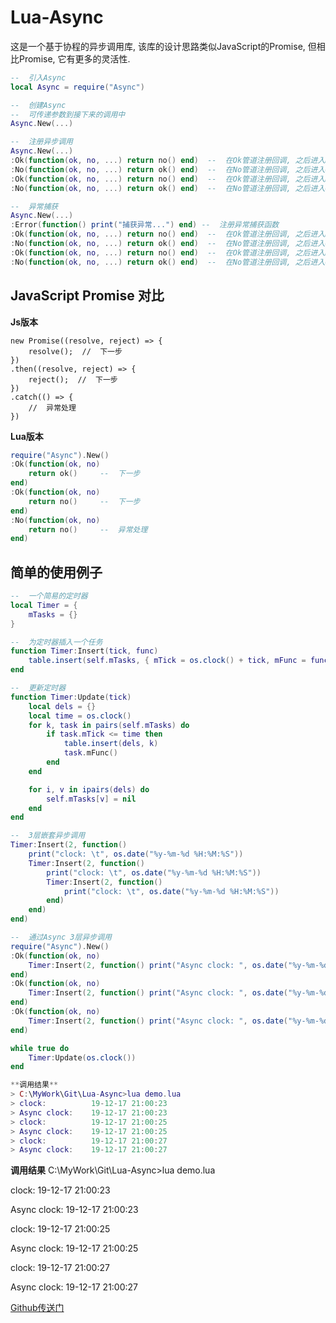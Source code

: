 # Lua-Async

这是一个基于协程的异步调用库, 该库的设计思路类似JavaScript的Promise, 但相比Promise, 它有更多的灵活性.

```Lua
--  引入Async
local Async = require("Async")

--  创建Async
--  可传递参数到接下来的调用中
Async.New(...)

--  注册异步调用
Async.New(...)
:Ok(function(ok, no, ...) return no() end)  --  在Ok管道注册回调, 之后进入No管道
:No(function(ok, no, ...) return ok() end)  --  在No管道注册回调, 之后进入Ok管道
:Ok(function(ok, no, ...) return no() end)  --  在Ok管道注册回调, 之后进入No管道
:No(function(ok, no, ...) return ok() end)  --  在No管道注册回调, 之后进入Ok管道

--  异常捕获
Async.New(...)
:Error(function() print("捕获异常...") end) --  注册异常捕获函数
:Ok(function(ok, no, ...) return no() end)  --  在Ok管道注册回调, 之后进入No管道
:No(function(ok, no, ...) return ok() end)  --  在No管道注册回调, 之后进入Ok管道
:Ok(function(ok, no, ...) return no() end)  --  在Ok管道注册回调, 之后进入No管道
:No(function(ok, no, ...) return ok() end)  --  在No管道注册回调, 之后进入Ok管道
```
## JavaScript Promise 对比
**Js版本**
```Js
new Promise((resolve, reject) => {
    resolve();  //  下一步
})
.then((resolve, reject) => {
    reject();  //  下一步
})
.catch(() => { 
    //  异常处理
})
```

**Lua版本**
```Lua
require("Async").New()
:Ok(function(ok, no)
    return ok()     --  下一步
end)
:Ok(function(ok, no)
    return no()     --  下一步
end)
:No(function(ok, no)
    return no()     --  异常处理
end)
```

## 简单的使用例子

```Lua
--  一个简易的定时器
local Timer = {
    mTasks = {}
}

--  为定时器插入一个任务
function Timer:Insert(tick, func)
    table.insert(self.mTasks, { mTick = os.clock() + tick, mFunc = func })
end

--  更新定时器
function Timer:Update(tick)
    local dels = {}
    local time = os.clock()
    for k, task in pairs(self.mTasks) do
        if task.mTick <= time then
            table.insert(dels, k)
            task.mFunc()
        end
    end

    for i, v in ipairs(dels) do
        self.mTasks[v] = nil
    end
end

--  3层嵌套异步调用
Timer:Insert(2, function() 
    print("clock: \t", os.date("%y-%m-%d %H:%M:%S"))
    Timer:Insert(2, function()
        print("clock: \t", os.date("%y-%m-%d %H:%M:%S"))
        Timer:Insert(2, function()
            print("clock: \t", os.date("%y-%m-%d %H:%M:%S"))
        end)
    end)
end)

--  通过Async 3层异步调用
require("Async").New()
:Ok(function(ok, no)
    Timer:Insert(2, function() print("Async clock: ", os.date("%y-%m-%d %H:%M:%S")) ok() end)
end)
:Ok(function(ok, no)
    Timer:Insert(2, function() print("Async clock: ", os.date("%y-%m-%d %H:%M:%S")) ok() end)
end)
:Ok(function(ok, no)
    Timer:Insert(2, function() print("Async clock: ", os.date("%y-%m-%d %H:%M:%S")) ok() end)
end)

while true do
    Timer:Update(os.clock())
end

**调用结果**
> C:\MyWork\Git\Lua-Async>lua demo.lua
> clock:          19-12-17 21:00:23
> Async clock:    19-12-17 21:00:23
> clock:          19-12-17 21:00:25
> Async clock:    19-12-17 21:00:25
> clock:          19-12-17 21:00:27
> Async clock:    19-12-17 21:00:27
```

**调用结果**
C:\MyWork\Git\Lua-Async>lua demo.lua

clock:          19-12-17 21:00:23

Async clock:    19-12-17 21:00:23

clock:          19-12-17 21:00:25

Async clock:    19-12-17 21:00:25

clock:          19-12-17 21:00:27

Async clock:    19-12-17 21:00:27

[Github传送门](https://github.com/mmc1993/Lua-Async)